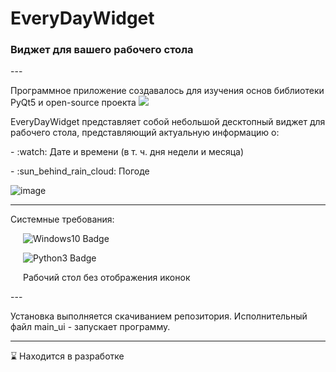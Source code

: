 <div id="header">
  <h1>EveryDayWidget</h1>
  <h3>Виджет для вашего рабочего стола</h3>
</div>
---

<div id="description">
  <p>Программное приложение создавалось для изучения основ библиотеки PyQt5 и open-source проекта <a href="https://open-meteo.com/en/docs"><img src="https://img.shields.io/badge/API-OpenMeteo-orange"/></a></p>
  <p>EveryDayWidget представляет собой небольшой десктопный виджет для рабочего стола, представляющий актуальную информацию о:</p>
  <p> - :watch: Дате и времени (в т. ч. дня недели и месяца)</p>
  <p> - :sun_behind_rain_cloud: Погоде </p>
</div>

![image](https://user-images.githubusercontent.com/71366294/190577172-ca992fde-221e-445d-bf5a-ce88d5f48486.png)



---

<div id="requirements">
  <p>Системные требования:</p>
  <div style="padding-left: 20px"
  <p>   <img src="https://img.shields.io/badge/Windows-0078D6?style=for-the-badge&logo=windows&logoColor=white" alt="Windows10 Badge"/></p>
  <p>   <img src="https://img.shields.io/badge/-Python%203%20и%20выше-blue" alt="Python3 Badge"/></p>
  <p>   Рабочий стол без отображения иконок</p>
  </div>
</div>
---

<div id="installation">
  <p>Установка выполняется скачиванием репозитория. Исполнительный файл main_ui - запускает программу.</p>
</div>


---
:hourglass: Находится в разработке

<!--![EveryDayWidget](https://user-images.githubusercontent.com/71366294/188083685-98b676ac-fceb-4a21-8a81-e79c0ec4b3a4.png) --!>
